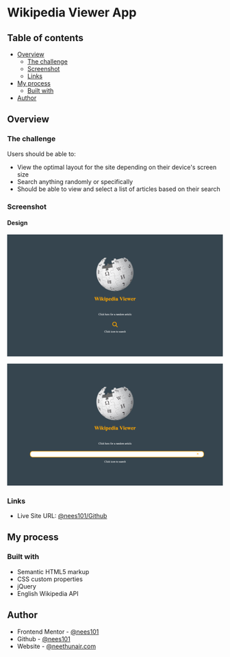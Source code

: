 
# Wikipedia Viewer App


## Table of contents

- [Overview](#overview)
  - [The challenge](#the-challenge)
  - [Screenshot](#screenshot)
  - [Links](#links)
- [My process](#my-process)
  - [Built with](#built-with)
- [Author](#author)



## Overview

### The challenge

Users should be able to:

- View the optimal layout for the site depending on their device's screen size
- Search anything randomly or specifically
- Should be able to view and select a list of articles based on their search

### Screenshot

#### Design 

![](./FinalDesignScreenshots/Desktop_version.png)

![](./FinalDesignScreenshots/Desktop_active_version.png)



### Links

- Live Site URL: [@nees101/Github]( https://nees101.github.io/Fylo-Landing-Page-with-two-column-layout/)

## My process

### Built with

- Semantic HTML5 markup
- CSS custom properties
- jQuery
- English Wikipedia API

## Author

- Frontend Mentor - [@nees101](https://www.frontendmentor.io/profile/nees101)
- Github - [@nees101](https://www.github.com/nees101)
- Website - [@neethunair.com](https://www.neethunair.com)

